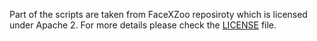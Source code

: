 Part of the scripts are taken from FaceXZoo reposiroty which is licensed under Apache 2.
For more details please check the [LICENSE](LICENSE.txt) file.